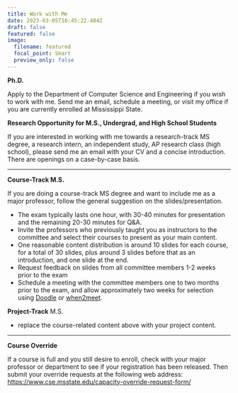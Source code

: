 ```yaml
---
title: Work with Me
date: 2023-03-05T16:45:22.484Z
draft: false
featured: false
image:
  filename: featured
  focal_point: Smart
  preview_only: false
---
```

**Ph.D.**

Apply to the Department of Computer Science and Engineering if you wish to work with me. Send me an email, schedule a meeting, or visit my office if you are currently enrolled at Mississippi State. 

**Research Opportunity for M.S., Undergrad, and High School Students**  

If you are interested in working with me towards a research-track MS degree, a research intern, an independent study, AP research class (high school), please send me an email with your CV and a concise introduction. There are openings on a case-by-case basis. 

- - -

**Course-Track M.S.**

If you are doing a course-track MS degree and want to include me as a major professor, follow the general suggestion on the slides/presentation. 

* The exam typically lasts one hour, with 30-40 minutes for presentation and the remaining 20-30 minutes for Q&A. 
* Invite the professors who previously taught you as instructors to the committee and select their courses to present as your main content. 
* One reasonable content distribution is around 10 slides for each course, for a total of 30 slides, plus around 3 slides before that as an introduction, and one slide at the end.
* Request feedback on slides from all committee members 1-2 weeks prior to the exam
* Schedule a meeting with the committee members one to two months prior to the exam, and allow approximately two weeks for selection using [Doodle](doodle.com) or [when2meet](when2meet.com).

**Project-Track** M.S.

* replace the course-related content above with your project content.

- - -

**Course Override**

If a course is full and you still desire to enroll, check with your major professor or department to see if your registration has been released. Then submit your override requests at the following web address: https://www.cse.msstate.edu/capacity-override-request-form/